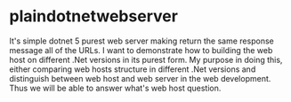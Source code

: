 # plaindotnetwebserver
It's simple dotnet 5 purest web server making return the same response message all of the URLs.
I want to demonstrate how to building the web host on different .Net versions in its purest form. My purpose in doing this, either comparing web hosts structure in
different .Net versions and distinguish between web host and web server in the web development.
Thus we will be able to answer what's web host question.
